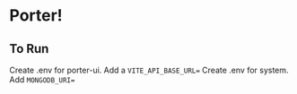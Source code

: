 # Porter!

## To Run

Create .env for porter-ui. Add a `VITE_API_BASE_URL=`
Create .env for system. Add `MONGODB_URI=`